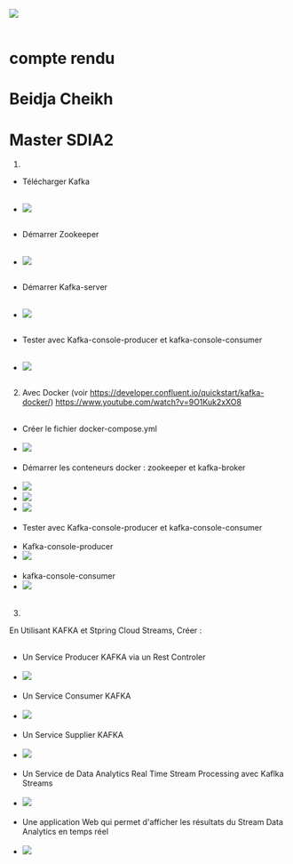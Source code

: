 <img src="captures/img.png"><br><br>
<h2></h2>
<h1>compte rendu</h1>
<h1>Beidja Cheikh</h1>
<h1>Master SDIA2</h1>

1.
- Télécharger Kafka<br><br>
- <img src="captures/img2.png"><br><br>

- Démarrer Zookeeper <br><br>
- <img src="captures/img3.png"><br><br>

- Démarrer Kafka-server<br><br>
- <img src="captures/img4.png"><br><br>

- Tester avec Kafka-console-producer et kafka-console-consumer <br><br>
- <img src="captures/img5.png"><br><br>

2. Avec Docker (voir https://developer.confluent.io/quickstart/kafka-docker/)
   https://www.youtube.com/watch?v=9O1Kuk2xXO8 <br><br>
- Créer le fichier docker-compose.yml<br><br>
- <img src="captures/img6.png"><br><br>
- Démarrer les conteneurs docker : zookeeper et kafka-broker<br><br>
-  <img src="captures/img7.png">
- <img src="captures/img8.png">
- <img src="captures/img9.png"><br><br>
- Tester avec Kafka-console-producer et kafka-console-consumer<br><br>
- Kafka-console-producer
- <img src="captures/img10.png"><br><br>
- kafka-console-consumer
- <img src="captures/img11.png"><br><br>
3.
En Utilisant KAFKA et Stpring Cloud Streams, Créer :<br><br>
- Un Service Producer KAFKA via un Rest Controler <br><br>
- <img src="captures/img12.png"><br><br>
- Un Service Consumer KAFKA<br><br>
- <img src="captures/img13.png"><br><br>
- Un Service Supplier KAFKA<br><br>
- <img src="captures/img14.png"><br><br>
- Un Service de Data Analytics Real Time Stream Processing avec Kaflka Streams<br><br>
- <img src="captures/img15.png"><br><br>
- Une application Web qui permet d'afficher les résultats du Stream Data Analytics en temps réel<br><br>
- <img src="captures/img16.png"><br><br>